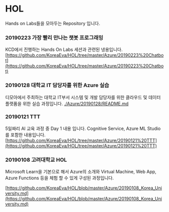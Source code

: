 # HOL
Hands on Labs들을 모아두는 Repository 입니다. 

### 20190223 가장 빨리 만나는 챗봇 프로그래밍
KCD에서 진행하는 Hands On Labs 세션과 관련된 냉용입니다. 
[https://github.com/KoreaEva/HOL/tree/master/Azure/20190223%20Chatbot](https://github.com/KoreaEva/HOL/tree/master/Azure/20190223%20Chatbot)

### 20190128 대학교 IT 담당자를 위한 Azure 실습
디모아에서 주최하는 대학교 IT부서 시스템 및 개발 담당자를 위한 클라우드 및 데이터 플랫품을 위한 실습 과정입니다. 
[./Azure/20190128/README.md](./Azure/20190128/README.md)

### 20190121 TTT
5일짜리 AI 교육 과정 중 Day 1 내용 입니다. Cognitive Service, Azure ML Studio를 포함한 내용입니다.
[https://github.com/KoreaEva/HOL/tree/master/Azure/20190121%20TTT](https://github.com/KoreaEva/HOL/tree/master/Azure/20190121%20TTT) 

### 20190108 고려대학교 HOL
Microsoft Learn을 기본으로 해서 Azure의 소개와 Virtual Machine, Web App, Azure Functions 등을 체험 할 수 있게 구성된 과정입니다. 

[https://github.com/KoreaEva/HOL/blob/master/Azure/20190108_Korea_University.md](https://github.com/KoreaEva/HOL/blob/master/Azure/20190108_Korea_University.md)<br>